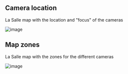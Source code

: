 ## Camera location
La Salle map with the location and "focus" of the cameras

![image](https://user-images.githubusercontent.com/62296738/115376833-54ec3300-a1cf-11eb-89f8-4c7043fb8bab.png)

## Map zones
La Salle map with the zones for the different cameras

![image](https://user-images.githubusercontent.com/62296738/115544883-73236300-a2a3-11eb-8e61-74aebcaa36b5.png)
